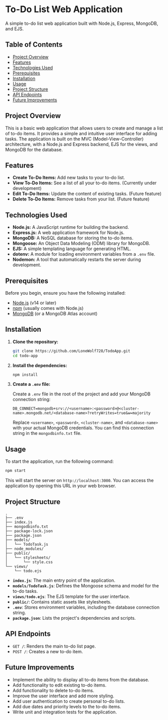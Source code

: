 # To-Do List Web Application

A simple to-do list web application built with Node.js, Express, MongoDB, and EJS.

## Table of Contents

- [Project Overview](#project-overview)
- [Features](#features)
- [Technologies Used](#technologies-used)
- [Prerequisites](#prerequisites)
- [Installation](#installation)
- [Usage](#usage)
- [Project Structure](#project-structure)
- [API Endpoints](#api-endpoints)
- [Future Improvements](#future-improvements)

## Project Overview

This is a basic web application that allows users to create and manage a list of to-do items. It provides a simple and intuitive user interface for adding tasks. The application is built on the MVC (Model-View-Controller) architecture, with a Node.js and Express backend, EJS for the views, and MongoDB for the database.

## Features

- **Create To-Do Items:** Add new tasks to your to-do list.
- **View To-Do Items:** See a list of all your to-do items. (Currently under development)
- **Edit To-Do Items:** Update the content of existing tasks. (Future feature)
- **Delete To-Do Items:** Remove tasks from your list. (Future feature)

## Technologies Used

- **Node.js:** A JavaScript runtime for building the backend.
- **Express.js:** A web application framework for Node.js.
- **MongoDB:** A NoSQL database for storing the to-do items.
- **Mongoose:** An Object Data Modeling (ODM) library for MongoDB.
- **EJS:** A simple templating language for generating HTML.
- **dotenv:** A module for loading environment variables from a `.env` file.
- **Nodemon:** A tool that automatically restarts the server during development.

## Prerequisites

Before you begin, ensure you have the following installed:

- [Node.js](https://nodejs.org/) (v14 or later)
- [npm](https://www.npmjs.com/) (usually comes with Node.js)
- [MongoDB](https://www.mongodb.com/try/download/community) (or a MongoDB Atlas account)

## Installation

1.  **Clone the repository:**

    ```bash
    git clone https://github.com/LoneWolf728/TodoApp.git
    cd todo-app
    ```

2.  **Install the dependencies:**

    ```bash
    npm install
    ```

3.  **Create a `.env` file:**

    Create a `.env` file in the root of the project and add your MongoDB connection string:

    ```
    DB_CONNECT=mongodb+srv://<username>:<password>@<cluster-name>.mongodb.net/<database-name>?retryWrites=true&w=majority
    ```

    Replace `<username>`, `<password>`, `<cluster-name>`, and `<database-name>` with your actual MongoDB credentials. You can find this connection string in the `mongodbinfo.txt` file.

## Usage

To start the application, run the following command:

```bash
npm start
```

This will start the server on `http://localhost:3000`. You can access the application by opening this URL in your web browser.

## Project Structure

```
.
├── .env
├── index.js
├── mongodbinfo.txt
├── package-lock.json
├── package.json
├── models/
│   └── TodoTask.js
├── node_modules/
├── public/
│   └── stylesheets/
│       └── style.css
└── views/
    └── todo.ejs
```

-   **`index.js`**: The main entry point of the application.
-   **`models/TodoTask.js`**: Defines the Mongoose schema and model for the to-do tasks.
-   **`views/todo.ejs`**: The EJS template for the user interface.
-   **`public/`**: Contains static assets like stylesheets.
-   **`.env`**: Stores environment variables, including the database connection string.
-   **`package.json`**: Lists the project's dependencies and scripts.

## API Endpoints

-   `GET /`: Renders the main to-do list page.
-   `POST /`: Creates a new to-do item.

## Future Improvements

-   Implement the ability to display all to-do items from the database.
-   Add functionality to edit existing to-do items.
-   Add functionality to delete to-do items.
-   Improve the user interface and add more styling.
-   Add user authentication to create personal to-do lists.
-   Add due dates and priority levels to the to-do items.
-   Write unit and integration tests for the application.
